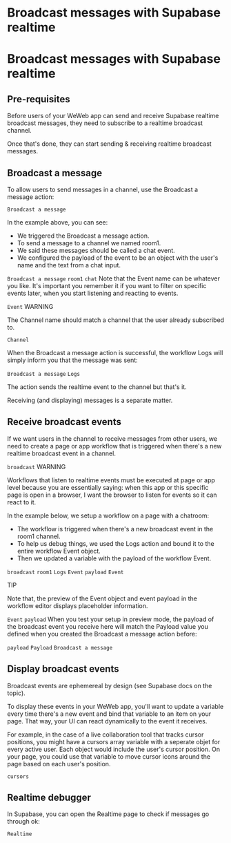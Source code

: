 # Broadcast messages with Supabase realtime ​


# Broadcast messages with Supabase realtime ​


## Pre-requisites ​

Before users of your WeWeb app can send and receive Supabase realtime broadcast messages, they need to subscribe to a realtime broadcast channel.

Once that's done, they can start sending & receiving realtime broadcast messages.


## Broadcast a message ​

To allow users to send messages in a channel, use the Broadcast a message action:

`Broadcast a message`


In the example above, you can see:

- We triggered the Broadcast a message action.
- To send a message to a channel we named room1.
- We said these messages should be called a chat event.
- We configured the payload of the event to be an object with the user's name and the text from a chat input.

`Broadcast a message`
`room1`
`chat`
Note that the Event name can be whatever you like. It's important you remember it if you want to filter on specific events later, when you start listening and reacting to events.

`Event`
WARNING

The Channel name should match a channel that the user already subscribed to.

`Channel`


When the Broadcast a message action is successful, the workflow Logs will simply inform you that the message was sent:

`Broadcast a message`
`Logs`


The action sends the realtime event to the channel but that's it.

Receiving (and displaying) messages is a separate matter.


## Receive broadcast events ​

If we want users in the channel to receive messages from other users, we need to create a page or app workflow that is triggered when there's a new realtime broadcast event in a channel.

`broadcast`
WARNING

Workflows that listen to realtime events must be executed at page or app level because you are essentially saying: when this app or this specific page is open in a browser, I want the browser to listen for events so it can react to it.

In the example below, we setup a workflow on a page with a chatroom:

- The workflow is triggered when there's a new broadcast event in the room1 channel.
- To help us debug things, we used the Logs action and bound it to the entire workflow Event object.
- Then we updated a variable with the payload of the workflow Event.

`broadcast`
`room1`
`Logs`
`Event`
`payload`
`Event`


TIP

Note that, the preview of the Event object and event payload in the workflow editor displays placeholder information.

`Event`
`payload`
When you test your setup in preview mode, the payload of the broadcast event you receive here will match the Payload value you defined when you created the Broadcast a message action before:

`payload`
`Payload`
`Broadcast a message`



## Display broadcast events ​

Broadcast events are ephemereal by design (see Supabase docs on the topic).

To display these events in your WeWeb app, you'll want to update a variable every time there's a new event and bind that variable to an item on your page. That way, your UI can react dynamically to the event it receives.

For example, in the case of a live collaboration tool that tracks cursor positions, you might have a cursors array variable with a seperate objet for every active user. Each object would include the user's cursor position. On your page, you could use that variable to move cursor icons around the page based on each user's position.

`cursors`

## Realtime debugger ​

In Supabase, you can open the Realtime page to check if messages go through ok:

`Realtime`


